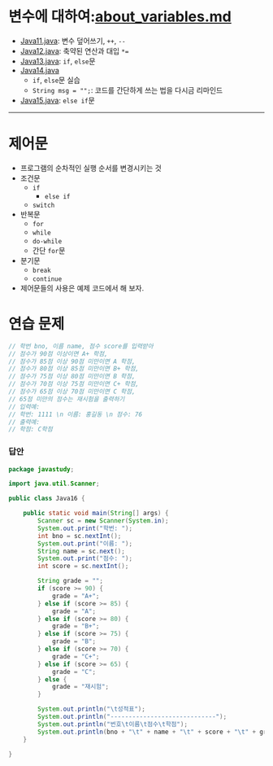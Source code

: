 ﻿# 변수에 대하여:[about_variables.md](/221011-221202_JAVA_BASICS/22-10/221020/about_variables.md)

- [Java11.java](/221011-221202_JAVA_BASICS/22-10/221020/javastudy56/javastudy/src/javastudy/Java11.java): 변수 덮어쓰기, `++`, `--`
- [Java12.java](/221011-221202_JAVA_BASICS/22-10/221020/javastudy56/javastudy/src/javastudy/Java12.java): 축약된 연산과 대입 `*=`
- [Java13.java](/221011-221202_JAVA_BASICS/22-10/221020/javastudy56/javastudy/src/javastudy/Java13.java): `if`, `else`문
- [Java14.java](/221011-221202_JAVA_BASICS/22-10/221020/javastudy56/javastudy/src/javastudy/Java14.java)
    - `if`, `else`문 실습
    - `String msg = "";`: 코드를 간단하게 쓰는 법을 다시금 리마인드
- [Java15.java](/221011-221202_JAVA_BASICS/22-10/221020/javastudy56/javastudy/src/javastudy/Java15.java): `else if`문

---

# 제어문

- 프로그램의 순차적인 실행 순서를 변경시키는 것
- 조건문
    - `if`
        - `else if`
    - `switch`
- 반복문
    - `for`
    - `while`
    - `do-while`
    - 간단 `for`문
- 분기문
    - `break`
    - `continue`
- 제어문들의 사용은 예제 코드에서 해 보자.

# 연습 문제

```Java
// 학번 bno, 이름 name, 점수 score를 입력받아
// 점수가 90점 이상이면 A+ 학점,
// 점수가 85점 이상 90점 미만이면 A 학점,
// 점수가 80점 이상 85점 미만이면 B+ 학점,
// 점수가 75점 이상 80점 미만이면 B 학점,
// 점수가 70점 이상 75점 미만이면 C+ 학점,
// 점수가 65점 이상 70점 미만이면 C 학점,
// 65점 미만의 점수는 재시험을 출력하기
// 입력예:
// 학번: 1111 \n 이름: 홍길동 \n 점수: 76
// 출력예:
// 학점: C학점
```

### 답안
```Java
package javastudy;

import java.util.Scanner;

public class Java16 {

    public static void main(String[] args) {
        Scanner sc = new Scanner(System.in);
        System.out.print("학번: ");
        int bno = sc.nextInt();
        System.out.print("이름: ");
        String name = sc.next();
        System.out.print("점수: ");
        int score = sc.nextInt();

        String grade = "";
        if (score >= 90) {
            grade = "A+";
        } else if (score >= 85) {
            grade = "A";
        } else if (score >= 80) {
            grade = "B+";
        } else if (score >= 75) {
            grade = "B";
        } else if (score >= 70) {
            grade = "C+";
        } else if (score >= 65) {
            grade = "C";
        } else {
            grade = "재시험";
        }

        System.out.println("\t성적표");
        System.out.println("-----------------------------");
        System.out.println("번호\t이름\t점수\t학점");
        System.out.println(bno + "\t" + name + "\t" + score + "\t" + grade);
    }

}
```
